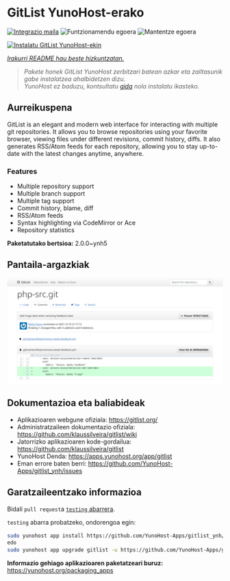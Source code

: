 <!--
Ohart ongi: README hau automatikoki sortu da <https://github.com/YunoHost/apps/tree/master/tools/readme_generator>ri esker
EZ editatu eskuz.
-->

# GitList YunoHost-erako

[![Integrazio maila](https://dash.yunohost.org/integration/gitlist.svg)](https://dash.yunohost.org/appci/app/gitlist) ![Funtzionamendu egoera](https://ci-apps.yunohost.org/ci/badges/gitlist.status.svg) ![Mantentze egoera](https://ci-apps.yunohost.org/ci/badges/gitlist.maintain.svg)

[![Instalatu GitList YunoHost-ekin](https://install-app.yunohost.org/install-with-yunohost.svg)](https://install-app.yunohost.org/?app=gitlist)

*[Irakurri README hau beste hizkuntzatan.](./ALL_README.md)*

> *Pakete honek GitList YunoHost zerbitzari batean azkar eta zailtasunik gabe instalatzea ahalbidetzen dizu.*  
> *YunoHost ez baduzu, kontsultatu [gida](https://yunohost.org/install) nola instalatu ikasteko.*

## Aurreikuspena

GitList is an elegant and modern web interface for interacting with multiple git repositories. It allows you to browse repositories using your favorite browser, viewing files under different revisions, commit history, diffs. It also generates RSS/Atom feeds for each repository, allowing you to stay up-to-date with the latest changes anytime, anywhere.

### Features

- Multiple repository support
- Multiple branch support
- Multiple tag support
- Commit history, blame, diff
- RSS/Atom feeds
- Syntax highlighting via CodeMirror or Ace
- Repository statistics


**Paketatutako bertsioa:** 2.0.0~ynh5

## Pantaila-argazkiak

![GitList(r)en pantaila-argazkia](./doc/screenshots/screenshot.png)

## Dokumentazioa eta baliabideak

- Aplikazioaren webgune ofiziala: <https://gitlist.org/>
- Administratzaileen dokumentazio ofiziala: <https://github.com/klaussilveira/gitlist/wiki>
- Jatorrizko aplikazioaren kode-gordailua: <https://github.com/klaussilveira/gitlist>
- YunoHost Denda: <https://apps.yunohost.org/app/gitlist>
- Eman errore baten berri: <https://github.com/YunoHost-Apps/gitlist_ynh/issues>

## Garatzaileentzako informazioa

Bidali `pull request`a [`testing` abarrera](https://github.com/YunoHost-Apps/gitlist_ynh/tree/testing).

`testing` abarra probatzeko, ondorengoa egin:

```bash
sudo yunohost app install https://github.com/YunoHost-Apps/gitlist_ynh/tree/testing --debug
edo
sudo yunohost app upgrade gitlist -u https://github.com/YunoHost-Apps/gitlist_ynh/tree/testing --debug
```

**Informazio gehiago aplikazioaren paketatzeari buruz:** <https://yunohost.org/packaging_apps>
